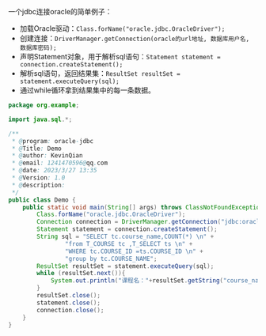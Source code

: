 一个jdbc连接oracle的简单例子：

- 加载Oracle驱动：`Class.forName("oracle.jdbc.OracleDriver");`
- 创建连接：`DriverManager.getConnection(oracle的url地址, 数据库用户名, 数据库密码);`
- 声明Statement对象，用于解析sql语句：`Statement statement = connection.createStatement();`
- 解析sql语句，返回结果集：`ResultSet resultSet = statement.executeQuery(sql);`
- 通过while循环拿到结果集中的每一条数据。



```java
package org.example;

import java.sql.*;

/**
 * @program: oracle-jdbc
 * @Title: Demo
 * @author: KevinQian
 * @email: 1241470596@qq.com
 * @date: 2023/3/27 13:35
 * @Version: 1.0
 * @description:
 */
public class Demo {
    public static void main(String[] args) throws ClassNotFoundException, SQLException {
        Class.forName("oracle.jdbc.OracleDriver");
        Connection connection = DriverManager.getConnection("jdbc:oracle:thin:@localhost:1521:XE", "frank_24", "frank_24");
        Statement statement = connection.createStatement();
        String sql = "SELECT tc.course_name,COUNT(*) \n" +
                "from T_COURSE tc ,T_SELECT ts \n" +
                "WHERE tc.COURSE_ID =ts.COURSE_ID \n" +
                "group by tc.COURSE_NAME";
        ResultSet resultSet = statement.executeQuery(sql);
        while (resultSet.next()){
            System.out.println("课程名："+resultSet.getString("course_name")+"，选课人数："+resultSet.getInt("COUNT(*)"));
        }
        resultSet.close();
        statement.close();
        connection.close();
    }
}
```

